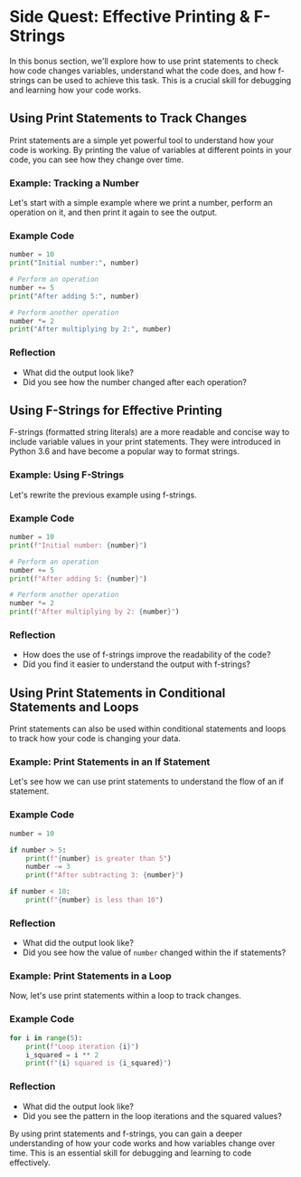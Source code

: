 # Side Quest: Effective Printing & F-Strings

In this bonus section, we'll explore how to use print statements to check how code changes variables, understand what the code does, and how f-strings can be used to achieve this task. This is a crucial skill for debugging and learning how your code works.

## Using Print Statements to Track Changes

Print statements are a simple yet powerful tool to understand how your code is working. By printing the value of variables at different points in your code, you can see how they change over time.

### Example: Tracking a Number

Let's start with a simple example where we print a number, perform an operation on it, and then print it again to see the output.

### Example Code

```python
number = 10
print("Initial number:", number)

# Perform an operation
number += 5
print("After adding 5:", number)

# Perform another operation
number *= 2
print("After multiplying by 2:", number)
```

### Reflection
- What did the output look like?
- Did you see how the number changed after each operation?

## Using F-Strings for Effective Printing

F-strings (formatted string literals) are a more readable and concise way to include variable values in your print statements. They were introduced in Python 3.6 and have become a popular way to format strings.

### Example: Using F-Strings

Let's rewrite the previous example using f-strings.

### Example Code

```python
number = 10
print(f"Initial number: {number}")

# Perform an operation
number += 5
print(f"After adding 5: {number}")

# Perform another operation
number *= 2
print(f"After multiplying by 2: {number}")
```

### Reflection
- How does the use of f-strings improve the readability of the code?
- Did you find it easier to understand the output with f-strings?

## Using Print Statements in Conditional Statements and Loops

Print statements can also be used within conditional statements and loops to track how your code is changing your data.

### Example: Print Statements in an If Statement

Let's see how we can use print statements to understand the flow of an if statement.

### Example Code

```python
number = 10

if number > 5:
    print(f"{number} is greater than 5")
    number -= 3
    print(f"After subtracting 3: {number}")

if number < 10:
    print(f"{number} is less than 10")
```

### Reflection
- What did the output look like?
- Did you see how the value of `number` changed within the if statements?

### Example: Print Statements in a Loop

Now, let's use print statements within a loop to track changes.

### Example Code

```python
for i in range(5):
    print(f"Loop iteration {i}")
    i_squared = i ** 2
    print(f"{i} squared is {i_squared}")
```

### Reflection
- What did the output look like?
- Did you see the pattern in the loop iterations and the squared values?

By using print statements and f-strings, you can gain a deeper understanding of how your code works and how variables change over time. This is an essential skill for debugging and learning to code effectively.
